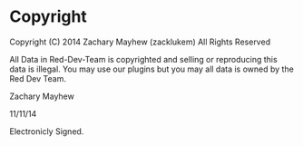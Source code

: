 Copyright
===========
Copyright (C) 2014 Zachary Mayhew (zacklukem) All Rights Reserved

All Data in Red-Dev-Team is copyrighted and selling or reproducing this data is illegal.  You may use our plugins but you may all data is owned by the Red Dev Team.

Zachary Mayhew

11/11/14

Electronicly Signed.
